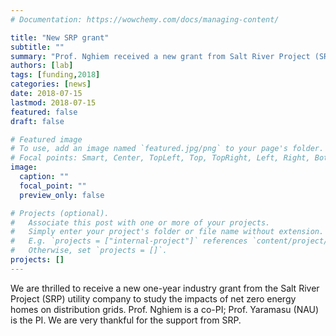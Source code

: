 ```yaml
---
# Documentation: https://wowchemy.com/docs/managing-content/

title: "New SRP grant"
subtitle: ""
summary: "Prof. Nghiem received a new grant from Salt River Project (SRP) utility company."
authors: [lab]
tags: [funding,2018]
categories: [news]
date: 2018-07-15
lastmod: 2018-07-15
featured: false
draft: false

# Featured image
# To use, add an image named `featured.jpg/png` to your page's folder.
# Focal points: Smart, Center, TopLeft, Top, TopRight, Left, Right, BottomLeft, Bottom, BottomRight.
image:
  caption: ""
  focal_point: ""
  preview_only: false

# Projects (optional).
#   Associate this post with one or more of your projects.
#   Simply enter your project's folder or file name without extension.
#   E.g. `projects = ["internal-project"]` references `content/project/deep-learning/index.md`.
#   Otherwise, set `projects = []`.
projects: []
---
```


We are thrilled to receive a new one-year industry grant from the Salt River Project (SRP) utility company to study the impacts of net zero energy homes on distribution grids.  Prof. Nghiem is a co-PI; Prof. Yaramasu (NAU) is the PI.  We are very thankful for the support from SRP.
